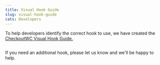```yaml
---
title: Visual Hook Guide
slug: visual-hook-guide
cats: Developers
---
```


<p>To help developers identify the correct hook to use, we have created the <a href="https://visualhookguide.checkoutwc.com/checkout/?add-to-cart=70">CheckoutWC Visual Hook Guide.</a></p>
<p><img src="https://s3.amazonaws.com/helpscout.net/docs/assets/5bdde2822c7d3a01757ac42e/images/5d260e84042863478674bba6/file-2P1VtlTYSC.png" alt="" /></p>
<p>If you need an additional hook, please let us know and we'll be happy to help.</p>
